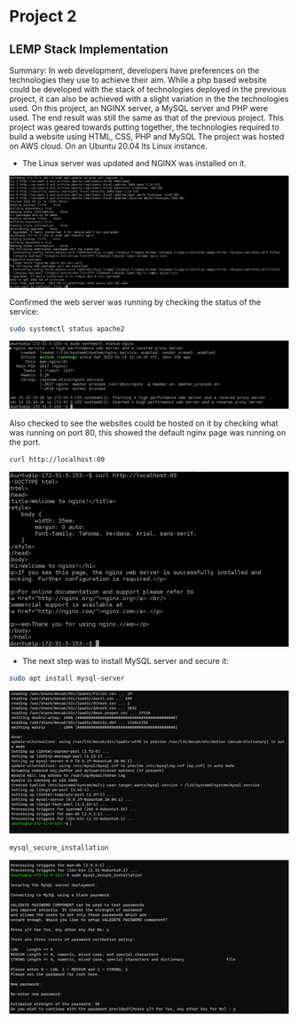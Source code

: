 # Project 2

## LEMP Stack Implementation

Summary: In web development, developers have preferences on the technologies they use to achieve their aim. 
While a php based website could be developed with the stack of technologies deployed in the previous project, 
it can also be achieved with a slight variation in the the technologies used. On this project, an NGINX server, a MySQL server and PHP were used. 
The end result was still the same as that of the previous project.
This project was geared towards putting together, the technologies required to build a website using HTML, CSS, PHP and MySQL
The project was hosted on AWS cloud. On an Ubuntu 20.04 lts Linux instance.

* The Linux server was updated and NGINX was installed on it.

![System updated and web server installed](Project2_images/updates_and_nginx_installed.png)

Confirmed the web server was running by checking the status of the service:
```bash
sudo systemctl status apache2
```
![Status of the web server](Project2_images/nginx_running.png)



Also checked to see the websites could be hosted on it by checking what was running on port 80, this showed the default nginx page was running on the port.
```bash
curl http://localhost:80
```
![Accessing port 80 on the machine](Project2_images/default_website_up_and_running.png)

* The next step was to install MySQL server and secure it:
```bash
sudo apt install mysql-server
```

![Installation of MySQL server installed](Project2_images/MySQL-server_installed.png)


```bash
mysql_secure_installation
```
![Installation of MySQL server installed](Project2_images/MySQL-server_securing.png)
